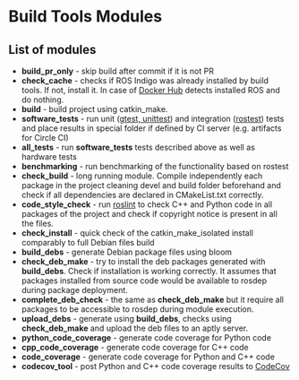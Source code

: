 # Build Tools Modules

## List of modules

  * **build_pr_only** - skip build after commit if it is not PR
  * **check_cache** - checks if ROS Indigo was already installed by build tools. If not, install it.
  In case of [Docker Hub](https://hub.docker.com/r/shadowrobot/ubuntu-ros-indigo-build-tools/) detects installed ROS and do nothing.
  * **build** - build project using catkin_make.
  * **software_tests** - run unit ([gtest, unittest](http://wiki.ros.org/rosunit)) and integration ([rostest](http://wiki.ros.org/rostest)) tests and place results in special folder if defined by CI server (e.g. artifacts for Circle CI)
  * **all_tests** - run **software_tests** tests described above as well as hardware tests
  * **benchmarking** - run benchmarking of the functionality based on rostest
  * **check_build** - long running module. Compile independently each package in the project cleaning devel and build folder beforehand and check if all dependencies are declared in CMakeList.txt correctly.
  * **code_style_check** - run [roslint](http://wiki.ros.org/roslint) to check C++ and Python code in all packages of the project and check if copyright notice is present in all the files. 
  * **check_install** - quick check of the catkin_make_isolated install comparably to full Debian files build
  * **build_debs** - generate Debian package files using bloom
  * **check_deb_make** - try to install the deb packages generated with **build_debs**. Check if installation is working correctly. It assumes that packages installed from source code would be available to rosdep during package deployment.
  * **complete_deb_check** - the same as **check_deb_make** but it require all packages to be accessible to rosdep during module execution.
  * **upload_debs** - generate using **build_debs**, checks using **check_deb_make** and upload the deb files to an aptly server.
  * **python_code_coverage** - generate code coverage for Python code
  * **cpp_code_coverage** - generate code coverage for C++ code
  * **code_coverage** - generate code coverage for Python and C++ code
  * **codecov_tool** - post Python and C++ code coverage results to [CodeCov](https://codecov.io)
